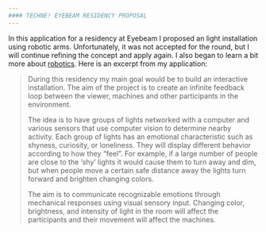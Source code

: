 ```yaml
---
#### TECHNE! EYEBEAM RESIDENCY PROPOSAL
---
```


In this application for a residency at Eyebeam I proposed an light installation using robotic arms. Unfortunately, it was not accepted for the round, but I will continue refining the concept and apply again. I also began to learn a bit more about [robotics](http://ckisadj.com/i-bought-a-robot-arm/). Here is an excerpt from my application:
> 
> During this residency my main goal would be to build an interactive installation. The aim of the project is to create an infinite feedback loop between the viewer, machines and other participants in the environment.
> 
> The idea is to have groups of lights networked with a computer and various sensors that use computer vision to determine nearby activity. Each group of lights has an emotional characteristic such as shyness, curiosity, or loneliness. They will display different behavior according to how they “feel”. For example, if a large number of people are close to the ‘shy’ lights it would cause them to turn away and dim, but when people move a certain safe distance away the lights turn forward and brighten changing colors.
> 
> The aim is to communicate recognizable emotions through mechanical responses using visual sensory input. Changing color, brightness, and intensity of light in the room will affect the participants and their movement will affect the machines.
> 

